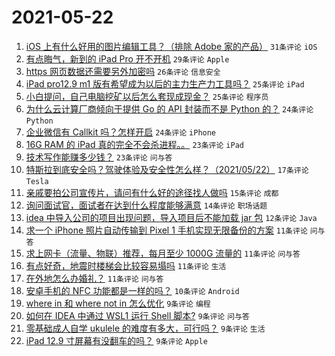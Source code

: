 # 2021-05-22

1. [iOS 上有什么好用的图片编辑工具？（排除 Adobe 家的产品）](https://www.v2ex.com/t/778490) `31条评论` `iOS`
1. [有点晦气，新到的 iPad Pro 开不开机](https://www.v2ex.com/t/778493) `29条评论` `Apple`
1. [https 网页数据还需要另外加密吗](https://www.v2ex.com/t/778499) `26条评论` `信息安全`
1. [iPad pro12.9 m1 版有希望成为以后的主力生产力工具吗？](https://www.v2ex.com/t/778512) `25条评论` `iPad`
1. [小白提问，自己电脑挖矿以后怎么套现成现金？](https://www.v2ex.com/t/778608) `25条评论` `程序员`
1. [为什么云计算厂商倾向于提供 Go 的 API 封装而不是 Python 的？](https://www.v2ex.com/t/778518) `24条评论` `Python`
1. [企业微信有 Callkit 吗？怎样开启](https://www.v2ex.com/t/778555) `24条评论` `iPhone`
1. [16G RAM 的 iPad 真的完全不会杀进程。。](https://www.v2ex.com/t/778598) `23条评论` `iPad`
1. [技术写作能赚多少钱？](https://www.v2ex.com/t/778497) `23条评论` `问与答`
1. [特斯拉到底安全吗？驾驶体验及安全性怎么样？（2021/05/22）](https://www.v2ex.com/t/778593) `17条评论` `Tesla`
1. [亲戚要拍公司宣传片，请问有什么好的途径找人做吗](https://www.v2ex.com/t/778488) `15条评论` `成都`
1. [询问面试官，面试者在达到什么程度能够满意](https://www.v2ex.com/t/778529) `14条评论` `职场话题`
1. [idea 中导入公司的项目出现问题，导入项目后不能加载 jar 包](https://www.v2ex.com/t/778487) `12条评论` `Java`
1. [求一个 iPhone 照片自动传输到 Pixel 1 手机实现无限备份的方案](https://www.v2ex.com/t/778567) `11条评论` `问与答`
1. [求上网卡（流量、物联）推荐，每月至少 1000G 流量的](https://www.v2ex.com/t/778559) `11条评论` `问与答`
1. [有点好奇，地震时楼梯会比较容易塌吗](https://www.v2ex.com/t/778539) `11条评论` `生活`
1. [在外地怎么办婚礼？](https://www.v2ex.com/t/778505) `11条评论` `问与答`
1. [安卓手机的 NFC 功能都是一样的吗？](https://www.v2ex.com/t/778614) `10条评论` `Android`
1. [where in 和 where not in 怎么优化](https://www.v2ex.com/t/778592) `9条评论` `编程`
1. [如何在 IDEA 中通过 WSL1 运行 Shell 脚本?](https://www.v2ex.com/t/778589) `9条评论` `问与答`
1. [零基础成人自学 ukulele 的难度有多大，可行吗？](https://www.v2ex.com/t/778572) `9条评论` `生活`
1. [iPad 12.9 寸屏幕有没翻车的吗？](https://www.v2ex.com/t/778546) `9条评论` `Apple`
